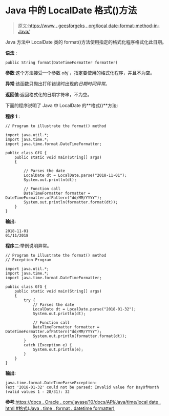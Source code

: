 # Java 中的 LocalDate 格式()方法

> 原文:[https://www . geesforgeks . org/local date-format-method-in-Java/](https://www.geeksforgeeks.org/localdate-format-method-in-java/)

Java 方法中 LocalDate 类的 format()方法使用指定的格式化程序格式化此日期。

**语法** :

```
public String format(DateTimeFormatter formatter)

```

**参数**:这个方法接受一个参数 *obj* ，指定要使用的格式化程序，并且不为空。

**异常**:该函数只抛出打印错误时出现的*日期时间异常*。

**返回值**:返回格式化的日期字符串，不为空。

下面的程序说明了 Java 中 LocalDate 的**格式()**方法:

**程序 1** :

```
// Program to illustrate the format() method

import java.util.*;
import java.time.*;
import java.time.format.DateTimeFormatter;

public class GfG {
    public static void main(String[] args)
    {

        // Parses the date
        LocalDate dt = LocalDate.parse("2018-11-01");
        System.out.println(dt);

        // Function call
        DateTimeFormatter formatter = DateTimeFormatter.ofPattern("dd/MM/YYYY");
        System.out.println(formatter.format(dt));
    }
}
```

**输出:**

```
2018-11-01
01/11/2018

```

**程序二**:举例说明异常。

```
// Program to illustrate the format() method
// Exception Program

import java.util.*;
import java.time.*;
import java.time.format.DateTimeFormatter;

public class GfG {
    public static void main(String[] args)
    {
        try {
            // Parses the date
            LocalDate dt = LocalDate.parse("2018-01-32");
            System.out.println(dt);

            // Function call
            DateTimeFormatter formatter = DateTimeFormatter.ofPattern("dd/MM/YYYY");
            System.out.println(formatter.format(dt));
        }
        catch (Exception e) {
            System.out.println(e);
        }
    }
}
```

**输出:**

```
java.time.format.DateTimeParseException: 
Text '2018-01-32' could not be parsed: Invalid value for DayOfMonth (valid values 1 - 28/31): 32

```

**参考**:[https://docs . Oracle . com/javase/10/docs/API/Java/time/local date . html #格式(Java . time . format . datetime formatter)](https://docs.oracle.com/javase/10/docs/api/java/time/LocalDate.html#format(java.time.format.DateTimeFormatter))